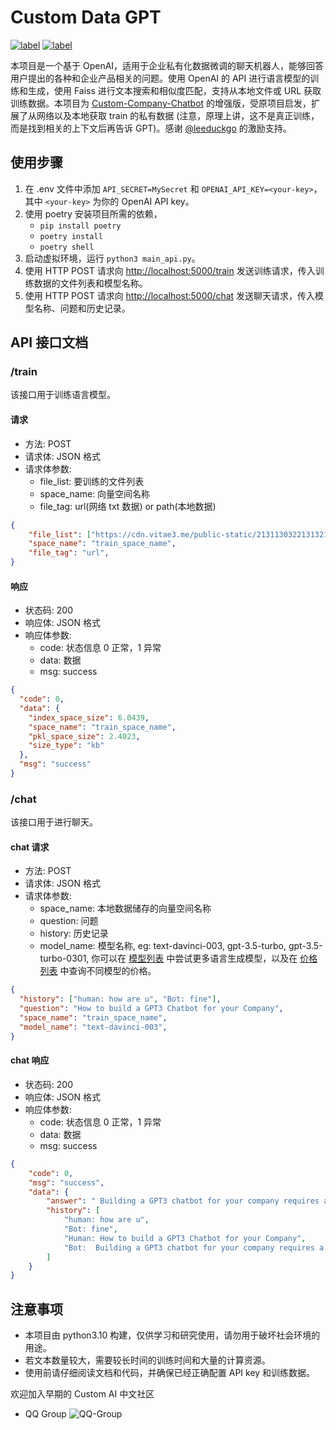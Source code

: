 # Custom Data GPT

[![label](https://img.shields.io/badge/%E4%B8%AD%E6%96%87%E6%96%87%E6%A1%A3-ZH-brightgreen)](https://github.com/aboutmydreams/custom_data_gpt/blob/main/README_ZH.md)
[![label](https://img.shields.io/badge/English-EN-brightgreen)](https://github.com/aboutmydreams/custom_data_gpt/blob/main/README.md)

本项目是一个基于 OpenAI，适用于企业私有化数据微调的聊天机器人，能够回答用户提出的各种和企业产品相关的问题。使用 OpenAI 的 API 进行语言模型的训练和生成，使用 Faiss 进行文本搜索和相似度匹配，支持从本地文件或 URL 获取训练数据。本项目为 [Custom-Company-Chatbot](https://replit.com/@DavidAtReplit/Custom-Company-Chatbot) 的增强版，受原项目启发，扩展了从网络以及本地获取 train 的私有数据 (注意，原理上讲，这不是真正训练，而是找到相关的上下文后再告诉 GPT)。感谢 [@leeduckgo](https://github.com/leeduckgo) 的激励支持。

## 使用步骤

1. 在 .env 文件中添加 `API_SECRET=MySecret` 和 `OPENAI_API_KEY=<your-key>`，其中 `<your-key>` 为你的 OpenAI API key。
2. 使用 poetry 安装项目所需的依赖，
    - `pip install poetry`
    - `poetry install`
    - `poetry shell`
3. 启动虚拟环境，运行 `python3 main_api.py`。
4. 使用 HTTP POST 请求向 <http://localhost:5000/train> 发送训练请求，传入训练数据的文件列表和模型名称。
5. 使用 HTTP POST 请求向 <http://localhost:5000/chat> 发送聊天请求，传入模型名称、问题和历史记录。

## API 接口文档

### /train

该接口用于训练语言模型。

#### 请求

- 方法: POST
- 请求体: JSON 格式
- 请求体参数:
  - file_list: 要训练的文件列表
  - space_name: 向量空间名称
  - file_tag: url(网络 txt 数据) or path(本地数据)

```json
{
    "file_list": ["https://cdn.vitae3.me/public-static/213113032213132120.1680148867987.txt"],
    "space_name": "train_space_name",
    "file_tag": "url",
}
```

#### 响应

- 状态码: 200
- 响应体: JSON 格式
- 响应体参数:
  - code: 状态信息 0 正常，1 异常
  - data: 数据
  - msg: success

```json
{
  "code": 0,
  "data": {
    "index_space_size": 6.0439,
    "space_name": "train_space_name",
    "pkl_space_size": 2.4023,
    "size_type": "kb"
  },
  "msg": "success"
}
```

### /chat

该接口用于进行聊天。

#### chat 请求

- 方法: POST
- 请求体: JSON 格式
- 请求体参数:
  - space_name: 本地数据储存的向量空间名称
  - question: 问题
  - history: 历史记录
  - model_name: 模型名称, eg: text-davinci-003, gpt-3.5-turbo, gpt-3.5-turbo-0301, 你可以在 [模型列表](https://platform.openai.com/docs/models) 中尝试更多语言生成模型，以及在 [价格列表](https://openai.com/pricing) 中查询不同模型的价格。

```json
{
  "history": ["human: how are u", "Bot: fine"],
  "question": "How to build a GPT3 Chatbot for your Company",
  "space_name": "train_space_name",
  "model_name": "text-davinci-003",
}
```

#### chat 响应

- 状态码: 200
- 响应体: JSON 格式
- 响应体参数:
  - code: 状态信息 0 正常，1 异常
  - data: 数据
  - msg: success

```json
{
    "code": 0,
    "msg": "success",
    "data": {
        "answer": " Building a GPT3 chatbot for your company requires a few steps. First, you need to get your OpenAI API key and add it to Secrets as OPENAI_API_KEY. Next, you need to create an API_KEY for the JSON API. After that, you need to fill the training/facts folder with as many text documents as you can containing information about the company you're training it on. Finally, you need to edit the master.txt file to represent how you want the bot to behave when interacting with the users.",
        "history": [
            "human: how are u",
            "Bot: fine",
            "Human: How to build a GPT3 Chatbot for your Company",
            "Bot:  Building a GPT3 chatbot for your company requires a few steps. First, you need to get your OpenAI API key and add it to Secrets as OPENAI_API_KEY. Next, you need to create an API_KEY for the JSON API. After that, you need to fill the training/facts folder with as many text documents as you can containing information about the company you're training it on. Finally, you need to edit the master.txt file to represent how you want the bot to behave when interacting with the users."
        ]
    }
}
```

## 注意事项

- 本项目由 python3.10 构建，仅供学习和研究使用，请勿用于破坏社会环境的用途。
- 若文本数量较大，需要较长时间的训练时间和大量的计算资源。
- 使用前请仔细阅读文档和代码，并确保已经正确配置 API key 和训练数据。

欢迎加入早期的 Custom AI 中文社区

- QQ Group
![QQ-Group](https://cdn.nlark.com/yuque/0/2023/jpeg/164272/1680242510930-dc0b7da5-053a-4845-8fc1-1fb48b6daeb6.jpeg)
